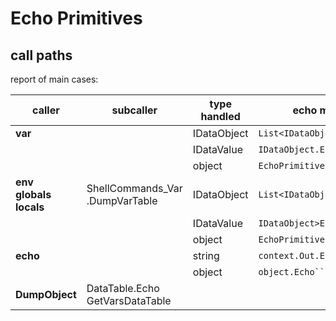# Echo Primitives

## call paths

report of main cases:

| caller | subcaller | type handled | echo method |
| -- | -- | -- | -- |
**var** || IDataObject | ``List<IDataObject>.Echo``
||| IDataValue | ``IDataObject.Echo``
||| object | ``EchoPrimitives.DumpObject``
**env**<br>**globals**<br>**locals** | ShellCommands_Var<br>.DumpVarTable | IDataObject | ``List<IDataObject>.Echo``
||| IDataValue | ``IDataObject>Echo``
||| object | ``EchoPrimitives.DumpObject``
**echo** || string | ``context.Out.Echo``
||| object | ``object.Echo````object.Echo``
**DumpObject** | DataTable.Echo<br>GetVarsDataTable | 